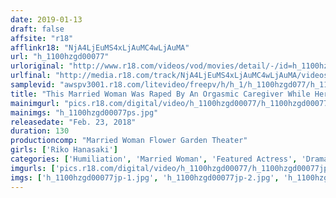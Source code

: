 ```yaml
---
date: 2019-01-13
draft: false
affsite: "r18"
afflinkr18: "NjA4LjEuMS4xLjAuMC4wLjAuMA"
url: "h_1100hzgd00077"
urloriginal: "http://www.r18.com/videos/vod/movies/detail/-/id=h_1100hzgd00077"
urlfinal: "http://media.r18.com/track/NjA4LjEuMS4xLjAuMC4wLjAuMA/videos/vod/movies/detail/-/id=h_1100hzgd00077"
samplevid: "awspv3001.r18.com/litevideo/freepv/h/h_1/h_1100hzgd077/h_1100hzgd077_dmb_w.mp4"
title: "This Married Woman Was Raped By An Orgasmic Caregiver While Her Father-In-Law Watched Riko Hanasaki"
mainimgurl: "pics.r18.com/digital/video/h_1100hzgd00077/h_1100hzgd00077ps.jpg"
mainimgs: "h_1100hzgd00077ps.jpg"
releasedate: "Feb. 23, 2018"
duration: 130
productioncomp: "Married Woman Flower Garden Theater"
girls: ['Riko Hanasaki']
categories: ['Humiliation', 'Married Woman', 'Featured Actress', 'Drama', 'Creampie', 'Blowjob', 'Hi-Def']
imgurls: ['pics.r18.com/digital/video/h_1100hzgd00077/h_1100hzgd00077jp-1.jpg', 'pics.r18.com/digital/video/h_1100hzgd00077/h_1100hzgd00077jp-2.jpg', 'pics.r18.com/digital/video/h_1100hzgd00077/h_1100hzgd00077jp-3.jpg', 'pics.r18.com/digital/video/h_1100hzgd00077/h_1100hzgd00077jp-4.jpg', 'pics.r18.com/digital/video/h_1100hzgd00077/h_1100hzgd00077jp-5.jpg', 'pics.r18.com/digital/video/h_1100hzgd00077/h_1100hzgd00077jp-6.jpg', 'pics.r18.com/digital/video/h_1100hzgd00077/h_1100hzgd00077jp-7.jpg', 'pics.r18.com/digital/video/h_1100hzgd00077/h_1100hzgd00077jp-8.jpg', 'pics.r18.com/digital/video/h_1100hzgd00077/h_1100hzgd00077jp-9.jpg', 'pics.r18.com/digital/video/h_1100hzgd00077/h_1100hzgd00077jp-10.jpg', 'pics.r18.com/digital/video/h_1100hzgd00077/h_1100hzgd00077jp-11.jpg', 'pics.r18.com/digital/video/h_1100hzgd00077/h_1100hzgd00077jp-12.jpg', 'pics.r18.com/digital/video/h_1100hzgd00077/h_1100hzgd00077jp-13.jpg', 'pics.r18.com/digital/video/h_1100hzgd00077/h_1100hzgd00077jp-14.jpg', 'pics.r18.com/digital/video/h_1100hzgd00077/h_1100hzgd00077jp-15.jpg', 'pics.r18.com/digital/video/h_1100hzgd00077/h_1100hzgd00077jp-16.jpg', 'pics.r18.com/digital/video/h_1100hzgd00077/h_1100hzgd00077jp-17.jpg', 'pics.r18.com/digital/video/h_1100hzgd00077/h_1100hzgd00077jp-18.jpg', 'pics.r18.com/digital/video/h_1100hzgd00077/h_1100hzgd00077jp-19.jpg']
imgs: ['h_1100hzgd00077jp-1.jpg', 'h_1100hzgd00077jp-2.jpg', 'h_1100hzgd00077jp-3.jpg', 'h_1100hzgd00077jp-4.jpg', 'h_1100hzgd00077jp-5.jpg', 'h_1100hzgd00077jp-6.jpg', 'h_1100hzgd00077jp-7.jpg', 'h_1100hzgd00077jp-8.jpg', 'h_1100hzgd00077jp-9.jpg', 'h_1100hzgd00077jp-10.jpg', 'h_1100hzgd00077jp-11.jpg', 'h_1100hzgd00077jp-12.jpg', 'h_1100hzgd00077jp-13.jpg', 'h_1100hzgd00077jp-14.jpg', 'h_1100hzgd00077jp-15.jpg', 'h_1100hzgd00077jp-16.jpg', 'h_1100hzgd00077jp-17.jpg', 'h_1100hzgd00077jp-18.jpg', 'h_1100hzgd00077jp-19.jpg']
---
```


